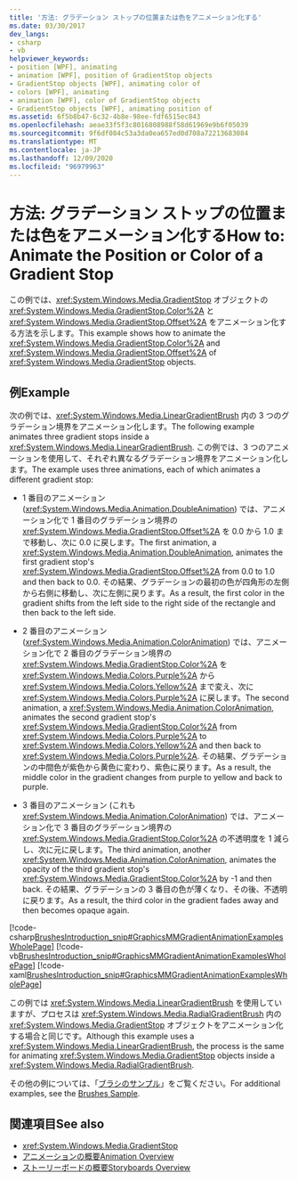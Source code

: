 ```yaml
---
title: '方法: グラデーション ストップの位置または色をアニメーション化する'
ms.date: 03/30/2017
dev_langs:
- csharp
- vb
helpviewer_keywords:
- position [WPF], animating
- animation [WPF], position of GradientStop objects
- GradientStop objects [WPF], animating color of
- colors [WPF], animating
- animation [WPF], color of GradientStop objects
- GradientStop objects [WPF], animating position of
ms.assetid: 6f5b8b47-6c32-4b8e-98ee-fdf6515ec843
ms.openlocfilehash: aeae33f5f3c8016808988f58d61969e9b6f05039
ms.sourcegitcommit: 9f6df084c53a3da0ea657ed0d708a72213683084
ms.translationtype: MT
ms.contentlocale: ja-JP
ms.lasthandoff: 12/09/2020
ms.locfileid: "96979963"
---
```

# <a name="how-to-animate-the-position-or-color-of-a-gradient-stop"></a><span data-ttu-id="ea08d-102">方法: グラデーション ストップの位置または色をアニメーション化する</span><span class="sxs-lookup"><span data-stu-id="ea08d-102">How to: Animate the Position or Color of a Gradient Stop</span></span>
<span data-ttu-id="ea08d-103">この例では、<xref:System.Windows.Media.GradientStop> オブジェクトの <xref:System.Windows.Media.GradientStop.Color%2A> と <xref:System.Windows.Media.GradientStop.Offset%2A> をアニメーション化する方法を示します。</span><span class="sxs-lookup"><span data-stu-id="ea08d-103">This example shows how to animate the <xref:System.Windows.Media.GradientStop.Color%2A> and <xref:System.Windows.Media.GradientStop.Offset%2A> of <xref:System.Windows.Media.GradientStop> objects.</span></span>  
  
## <a name="example"></a><span data-ttu-id="ea08d-104">例</span><span class="sxs-lookup"><span data-stu-id="ea08d-104">Example</span></span>  
 <span data-ttu-id="ea08d-105">次の例では、<xref:System.Windows.Media.LinearGradientBrush> 内の 3 つのグラデーション境界をアニメーション化します。</span><span class="sxs-lookup"><span data-stu-id="ea08d-105">The following example animates three gradient stops inside a <xref:System.Windows.Media.LinearGradientBrush>.</span></span> <span data-ttu-id="ea08d-106">この例では、3 つのアニメーションを使用して、それぞれ異なるグラデーション境界をアニメーション化します。</span><span class="sxs-lookup"><span data-stu-id="ea08d-106">The example uses three animations, each of which animates a different gradient stop:</span></span>  
  
- <span data-ttu-id="ea08d-107">1 番目のアニメーション (<xref:System.Windows.Media.Animation.DoubleAnimation>) では、アニメーション化で 1 番目のグラデーション境界の <xref:System.Windows.Media.GradientStop.Offset%2A> を 0.0 から 1.0 まで移動し、次に 0.0 に戻します。</span><span class="sxs-lookup"><span data-stu-id="ea08d-107">The first animation, a <xref:System.Windows.Media.Animation.DoubleAnimation>, animates the first gradient stop's <xref:System.Windows.Media.GradientStop.Offset%2A> from 0.0 to 1.0 and then back to 0.0.</span></span> <span data-ttu-id="ea08d-108">その結果、グラデーションの最初の色が四角形の左側から右側に移動し、次に左側に戻ります。</span><span class="sxs-lookup"><span data-stu-id="ea08d-108">As a result, the first color in the gradient shifts from the left side to the right side of the rectangle and then back to the left side.</span></span>  
  
- <span data-ttu-id="ea08d-109">2 番目のアニメーション (<xref:System.Windows.Media.Animation.ColorAnimation>) では、アニメーション化で 2 番目のグラデーション境界の <xref:System.Windows.Media.GradientStop.Color%2A> を <xref:System.Windows.Media.Colors.Purple%2A> から <xref:System.Windows.Media.Colors.Yellow%2A> まで変え、次に <xref:System.Windows.Media.Colors.Purple%2A> に戻します。</span><span class="sxs-lookup"><span data-stu-id="ea08d-109">The second animation, a <xref:System.Windows.Media.Animation.ColorAnimation>, animates the second gradient stop's <xref:System.Windows.Media.GradientStop.Color%2A> from <xref:System.Windows.Media.Colors.Purple%2A> to <xref:System.Windows.Media.Colors.Yellow%2A> and then back to <xref:System.Windows.Media.Colors.Purple%2A>.</span></span> <span data-ttu-id="ea08d-110">その結果、グラデーションの中間色が紫色から黄色に変わり、紫色に戻ります。</span><span class="sxs-lookup"><span data-stu-id="ea08d-110">As a result, the middle color in the gradient changes from purple to yellow and back to purple.</span></span>  
  
- <span data-ttu-id="ea08d-111">3 番目のアニメーション (これも <xref:System.Windows.Media.Animation.ColorAnimation>) では、アニメーション化で 3 番目のグラデーション境界の <xref:System.Windows.Media.GradientStop.Color%2A> の不透明度を 1 減らし、次に元に戻します。</span><span class="sxs-lookup"><span data-stu-id="ea08d-111">The third animation, another <xref:System.Windows.Media.Animation.ColorAnimation>, animates the opacity of the third gradient stop's <xref:System.Windows.Media.GradientStop.Color%2A> by -1 and then back.</span></span> <span data-ttu-id="ea08d-112">その結果、グラデーションの 3 番目の色が薄くなり、その後、不透明に戻ります。</span><span class="sxs-lookup"><span data-stu-id="ea08d-112">As a result, the third color in the gradient fades away and then becomes opaque again.</span></span>  
  
 [!code-csharp[BrushesIntroduction_snip#GraphicsMMGradientAnimationExamplesWholePage](~/samples/snippets/csharp/VS_Snippets_Wpf/BrushesIntroduction_snip/CSharp/GradientStopAnimationExample.cs#graphicsmmgradientanimationexampleswholepage)]
 [!code-vb[BrushesIntroduction_snip#GraphicsMMGradientAnimationExamplesWholePage](~/samples/snippets/visualbasic/VS_Snippets_Wpf/BrushesIntroduction_snip/visualbasic/gradientstopanimationexample.vb#graphicsmmgradientanimationexampleswholepage)]
 [!code-xaml[BrushesIntroduction_snip#GraphicsMMGradientAnimationExamplesWholePage](~/samples/snippets/xaml/VS_Snippets_Wpf/BrushesIntroduction_snip/XAML/GradientStopAnimationExample.xaml#graphicsmmgradientanimationexampleswholepage)]  
  
 <span data-ttu-id="ea08d-113">この例では <xref:System.Windows.Media.LinearGradientBrush> を使用していますが、プロセスは <xref:System.Windows.Media.RadialGradientBrush> 内の <xref:System.Windows.Media.GradientStop> オブジェクトをアニメーション化する場合と同じです。</span><span class="sxs-lookup"><span data-stu-id="ea08d-113">Although this example uses a <xref:System.Windows.Media.LinearGradientBrush>, the process is the same for animating <xref:System.Windows.Media.GradientStop> objects inside a <xref:System.Windows.Media.RadialGradientBrush>.</span></span>  
  
 <span data-ttu-id="ea08d-114">その他の例については、「[ブラシのサンプル](https://github.com/Microsoft/WPF-Samples/tree/master/Graphics/Brushes)」をご覧ください。</span><span class="sxs-lookup"><span data-stu-id="ea08d-114">For additional examples, see the [Brushes Sample](https://github.com/Microsoft/WPF-Samples/tree/master/Graphics/Brushes).</span></span>  
  
## <a name="see-also"></a><span data-ttu-id="ea08d-115">関連項目</span><span class="sxs-lookup"><span data-stu-id="ea08d-115">See also</span></span>

- <xref:System.Windows.Media.GradientStop>
- [<span data-ttu-id="ea08d-116">アニメーションの概要</span><span class="sxs-lookup"><span data-stu-id="ea08d-116">Animation Overview</span></span>](animation-overview.md)
- [<span data-ttu-id="ea08d-117">ストーリーボードの概要</span><span class="sxs-lookup"><span data-stu-id="ea08d-117">Storyboards Overview</span></span>](storyboards-overview.md)

